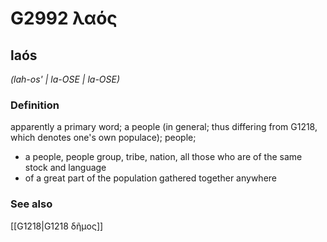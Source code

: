 # G2992 λαός

## laós

_(lah-os' | la-OSE | la-OSE)_

### Definition

apparently a primary word; a people (in general; thus differing from G1218, which denotes one's own populace); people; 

- a people, people group, tribe, nation, all those who are of the same stock and language
- of a great part of the population gathered together anywhere

### See also

[[G1218|G1218 δῆμος]]
